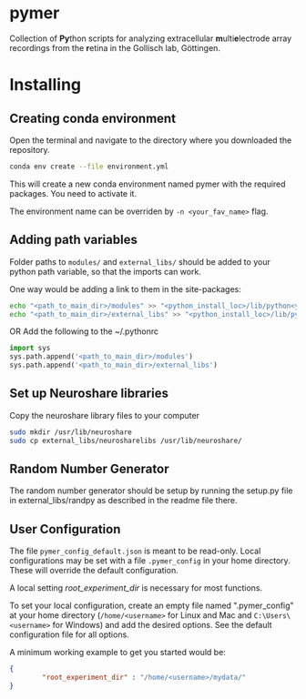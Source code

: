 # pymer
Collection of **Py**thon scripts for analyzing extracellular **m**ulti**e**lectrode
array recordings from the **r**etina in the Gollisch lab, Göttingen.

# Installing

## Creating conda environment

Open the terminal and navigate to the directory where you downloaded the repository.
```bash
conda env create --file environment.yml
```

This will create a new conda environment named pymer with the required packages. You
need to activate it.

The environment name can be overriden by `-n <your_fav_name>` flag.

## Adding path variables
Folder paths to `modules/` and `external_libs/` should be added
to your python path variable, so that the imports can work.

One way would be adding a link to them in the site-packages:
```bash
echo "<path_to_main_dir>/modules" >> "<python_install_loc>/lib/python<your_version>/site-packages/modules.pth"
echo "<path_to_main_dir>/external_libs" >> "<python_install_loc>/lib/python<your_version>/site-packages/external_libs.pth"
```

OR
Add the following to the ~/.pythonrc
```python
import sys
sys.path.append('<path_to_main_dir>/modules')
sys.path.append('<path_to_main_dir>/external_libs')
```
## Set up Neuroshare libraries
Copy the neuroshare library files to your computer

```bash
sudo mkdir /usr/lib/neuroshare
sudo cp external_libs/neurosharelibs /usr/lib/neuroshare/
```


## Random Number Generator
The random number generator should be setup by running the setup.py file in
external_libs/randpy as described in the readme file there.

## User Configuration
The file `pymer_config_default.json` is meant to be read-only. Local configurations
may be set with a file `.pymer_config` in your home directory. These will
override the default configuration.

A local setting *root_experiment_dir* is necessary for most functions.

To set your local configuration, create an empty file named ".pymer_config" at
your home directory (`/home/<username>` for Linux and Mac and
`C:\Users\<username>` for Windows)
and add the desired options. See the default configuration file for all options.

A minimum working example to get you started would be:
```json
{
        "root_experiment_dir" : "/home/<username>/mydata/"
}
```
